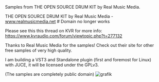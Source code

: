 Samples from THE OPEN SOURCE DRUM KIT by Real Music Media.

THE OPEN SOURCE DRUM KIT by Real Music Media - www.realmusicmedia.net # Domain no longer works

Please see this this thread on KVR for more info:
https://www.kvraudio.com/forum/viewtopic.php?t=277132

Thanks to Real Music Media for the samples! Check out their site for other free samples of very high quality.

I am building a VST3 and Standalone plugin (first and foremost for Linux) with JUCE, it will be licensed under the GPLv3. 

(The samples are completely public domain)
![grafik](https://user-images.githubusercontent.com/98892639/158441584-cca9e46c-91b6-4677-9b7c-bcc50fbbd1ae.png)
